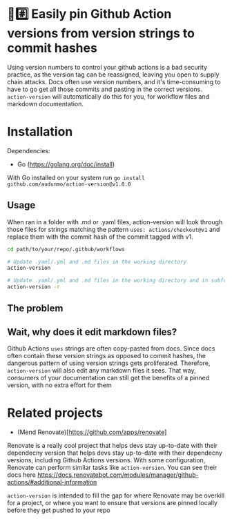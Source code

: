 # 📌#️⃣ Easily pin Github Action versions from version strings to commit hashes

Using version numbers to control your github actions is a bad security practice, as the version tag can be reassigned, leaving you open to supply chain attacks. Docs often use version numbers, and it's time-consuming to have to go get all those commits and pasting in the correct versions. `action-version` will automatically do this for you, for workflow files and markdown documentation.

# Installation

Dependencies:

- Go (https://golang.org/doc/install)

With Go installed on your system run `go install github.com/audunmo/action-version@v1.0.0`

## Usage

When ran in a folder with .md or .yaml files, action-version will look through those files for strings matching the pattern `uses: actions/checkout@v1` and replace them with the commit hash of the commit tagged with v1.

```bash
cd path/to/your/repo/.github/workflows

# Update .yaml/.yml and .md files in the working directory
action-version

# Update .yaml/.yml and .md files in the working directory and in subfolders
action-version -r
```

## The problem

## Wait, why does it edit markdown files?

Github Actions `uses` strings are often copy-pasted from docs. Since docs often contain these version strings as opposed to commit hashes, the dangerous pattern of using version strings gets proliferated. Therefore, `action-version` will also edit any markdown files it sees. That way, consumers of your documentation can still get the benefits of a pinned version, with no extra effort for them

# Related projects

- (Mend Renovate)[https://github.com/apps/renovate]

Renovate is a really cool project that helps devs stay up-to-date with their dependecny version that helps devs stay up-to-date with their dependecny versions, including Github Actions versions. With some configuration, Renovate can perform similar tasks like `action-version`. You can see their docs here https://docs.renovatebot.com/modules/manager/github-actions/#additional-information

`action-version` is intended to fill the gap for where Renovate may be overkill for a project, or where you want to ensure that versions are pinned locally before they get pushed to your repo

